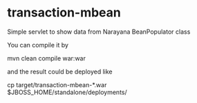 transaction-mbean
=================

Simple servlet to show data from Narayana BeanPopulator class

You can compile it by

 mvn clean compile war:war
 
and the result could be deployed like

 cp target/transaction-mbean-*.war $JBOSS_HOME/standalone/deployments/
